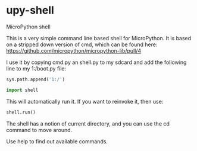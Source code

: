 upy-shell
=========

MicroPython shell

This is a very simple command line based shell for MicroPython.
It is based on a stripped down version of cmd, which can be found
here: https://github.com/micropython/micropython-lib/pull/4

I use it by copying cmd.py an shell.py to my sdcard and add the following
line to my 1:/boot.py file:
```python
sys.path.append('1:/')
```

```python
import shell
```
This will automatically run it. If you want to reinvoke it, then use:
```python
shell.run()
```

The shell has a notion of current directory, and you can use the cd command
to move around.

Use help to find out available commands.
